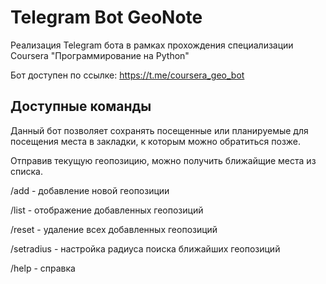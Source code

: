 # Telegram Bot GeoNote
Реализация Telegram бота в рамках прохождения специализации Coursera "Программирование на Python"

Бот доступен по ссылке: https://t.me/coursera_geo_bot

## Доступные команды
Данный бот позволяет сохранять посещенные или планируемые для посещения места в закладки, к которым можно обратиться позже.

Отправив текущую геопозицию, можно получить ближайщие места из списка.

/add - добавление новой геопозиции

/list - отображение добавленных геопозиций

/reset - удаление всех добавленных геопозиций

/setradius - настройка радиуса поиска ближайших геопозиций

/help - справка
